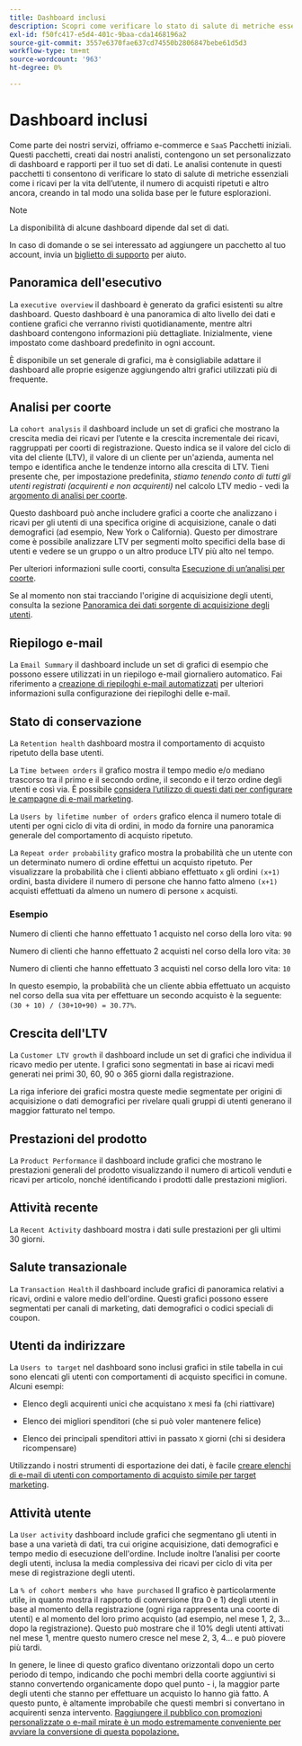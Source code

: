 ```yaml
---
title: Dashboard inclusi
description: Scopri come verificare lo stato di salute di metriche essenziali come i ricavi per la vita dell’utente, il numero di acquisti ripetuti e altro ancora, creando in tal modo una solida base per l’esplorazione futura.
exl-id: f50fc417-e5d4-401c-9baa-cda1468196a2
source-git-commit: 3557e6370fae637cd74550b2806847bebe61d5d3
workflow-type: tm+mt
source-wordcount: '963'
ht-degree: 0%

---
```


# Dashboard inclusi

Come parte dei nostri servizi, offriamo e-commerce e `SaaS` Pacchetti iniziali. Questi pacchetti, creati dai nostri analisti, contengono un set personalizzato di dashboard e rapporti per il tuo set di dati. Le analisi contenute in questi pacchetti ti consentono di verificare lo stato di salute di metriche essenziali come i ricavi per la vita dell’utente, il numero di acquisti ripetuti e altro ancora, creando in tal modo una solida base per le future esplorazioni.

>[!NOTE]
>
>La disponibilità di alcune dashboard dipende dal set di dati.

In caso di domande o se sei interessato ad aggiungere un pacchetto al tuo account, invia un [biglietto di supporto](../../guide-overview.md) per aiuto.

## Panoramica dell&#39;esecutivo

La `executive overview` il dashboard è generato da grafici esistenti su altre dashboard. Questo dashboard è una panoramica di alto livello dei dati e contiene grafici che verranno rivisti quotidianamente, mentre altri dashboard contengono informazioni più dettagliate. Inizialmente, viene impostato come dashboard predefinito in ogni account.

È disponibile un set generale di grafici, ma è consigliabile adattare il dashboard alle proprie esigenze aggiungendo altri grafici utilizzati più di frequente.

## Analisi per coorte

La `cohort analysis` il dashboard include un set di grafici che mostrano la crescita media dei ricavi per l’utente e la crescita incrementale dei ricavi, raggruppati per coorti di registrazione. Questo indica se il valore del ciclo di vita del cliente (LTV), il valore di un cliente per un&#39;azienda, aumenta nel tempo e identifica anche le tendenze intorno alla crescita di LTV. Tieni presente che, per impostazione predefinita, *stiamo tenendo conto di tutti gli utenti registrati (acquirenti e non acquirenti)* nel calcolo LTV medio - vedi la [argomento di analisi per coorte](../../data-analyst/dev-reports/cohort-rpt-bldr.md).

Questo dashboard può anche includere grafici a coorte che analizzano i ricavi per gli utenti di una specifica origine di acquisizione, canale o dati demografici (ad esempio, New York o California). Questo per dimostrare come è possibile analizzare LTV per segmenti molto specifici della base di utenti e vedere se un gruppo o un altro produce LTV più alto nel tempo.

Per ulteriori informazioni sulle coorti, consulta [Esecuzione di un’analisi per coorte](../../data-analyst/dev-reports/cohort-rpt-bldr.md).

Se al momento non stai tracciando l&#39;origine di acquisizione degli utenti, consulta la sezione [Panoramica dei dati sorgente di acquisizione degli utenti](../../data-analyst/analysis/google-track-user-acq.md).

## Riepilogo e-mail

La `Email Summary` il dashboard include un set di grafici di esempio che possono essere utilizzati in un riepilogo e-mail giornaliero automatico. Fai riferimento a [creazione di riepiloghi e-mail automatizzati](../../data-user/export-data/email-summaries.md) per ulteriori informazioni sulla configurazione dei riepiloghi delle e-mail.  

## Stato di conservazione

La `Retention health` dashboard mostra il comportamento di acquisto ripetuto della base utenti.

La `Time between orders` il grafico mostra il tempo medio e/o mediano trascorso tra il primo e il secondo ordine, il secondo e il terzo ordine degli utenti e così via. È possibile [considera l’utilizzo di questi dati per configurare le campagne di e-mail marketing](http://blog.rjmetrics.com/acting-on-marketing-data-in-your-rjmetrics-online-dashboard/).

La `Users by lifetime number of orders` grafico elenca il numero totale di utenti per ogni ciclo di vita di ordini, in modo da fornire una panoramica generale del comportamento di acquisto ripetuto.  

La `Repeat order probability` grafico mostra la probabilità che un utente con un determinato numero di ordine effettui un acquisto ripetuto. Per visualizzare la probabilità che i clienti abbiano effettuato `x` gli ordini `(x+1)` ordini, basta dividere il numero di persone che hanno fatto almeno `(x+1)` acquisti effettuati da almeno un numero di persone `x` acquisti.

### Esempio

Numero di clienti che hanno effettuato 1 acquisto nel corso della loro vita: `90`

Numero di clienti che hanno effettuato 2 acquisti nel corso della loro vita: `30`

Numero di clienti che hanno effettuato 3 acquisti nel corso della loro vita: `10`

In questo esempio, la probabilità che un cliente abbia effettuato un acquisto nel corso della sua vita per effettuare un secondo acquisto è la seguente: `(30 + 10) / (30+10+90) = 30.77%`.

## Crescita dell&#39;LTV

La `Customer LTV growth` il dashboard include un set di grafici che individua il ricavo medio per utente. I grafici sono segmentati in base ai ricavi medi generati nei primi 30, 60, 90 o 365 giorni dalla registrazione.  

La riga inferiore dei grafici mostra queste medie segmentate per origini di acquisizione o dati demografici per rivelare quali gruppi di utenti generano il maggior fatturato nel tempo.

## Prestazioni del prodotto

La `Product Performance` il dashboard include grafici che mostrano le prestazioni generali del prodotto visualizzando il numero di articoli venduti e ricavi per articolo, nonché identificando i prodotti dalle prestazioni migliori.

## Attività recente

La `Recent Activity` dashboard mostra i dati sulle prestazioni per gli ultimi 30 giorni.

## Salute transazionale

La `Transaction Health` il dashboard include grafici di panoramica relativi a ricavi, ordini e valore medio dell&#39;ordine. Questi grafici possono essere segmentati per canali di marketing, dati demografici o codici speciali di coupon.

## Utenti da indirizzare

La `Users to target` nel dashboard sono inclusi grafici in stile tabella in cui sono elencati gli utenti con comportamenti di acquisto specifici in comune. Alcuni esempi:

* Elenco degli acquirenti unici che acquistano `X` mesi fa (chi riattivare)

* Elenco dei migliori spenditori (che si può voler mantenere felice)

* Elenco dei principali spenditori attivi in passato `X` giorni (chi si desidera ricompensare)

Utilizzando i nostri strumenti di esportazione dei dati, è facile [creare elenchi di e-mail di utenti con comportamento di acquisto simile per target marketing](http://blog.rjmetrics.com/creating-contact-lists-for-top-customers/).

## Attività utente

La `User activity` dashboard include grafici che segmentano gli utenti in base a una varietà di dati, tra cui origine acquisizione, dati demografici e tempo medio di esecuzione dell&#39;ordine. Include inoltre l’analisi per coorte degli utenti, inclusa la media complessiva dei ricavi per ciclo di vita per mese di registrazione degli utenti.

La `% of cohort members who have purchased` Il grafico è particolarmente utile, in quanto mostra il rapporto di conversione (tra 0 e 1) degli utenti in base al momento della registrazione (ogni riga rappresenta una coorte di utenti) e al momento del loro primo acquisto (ad esempio, nel mese 1, 2, 3... dopo la registrazione). Questo può mostrare che il 10% degli utenti attivati nel mese 1, mentre questo numero cresce nel mese 2, 3, 4... e può piovere più tardi.

In genere, le linee di questo grafico diventano orizzontali dopo un certo periodo di tempo, indicando che pochi membri della coorte aggiuntivi si stanno convertendo organicamente dopo quel punto - i, la maggior parte degli utenti che stanno per effettuare un acquisto lo hanno già fatto. A questo punto, è altamente improbabile che questi membri si convertano in acquirenti senza intervento. [Raggiungere il pubblico con promozioni personalizzate o e-mail mirate è un modo estremamente conveniente per avviare la conversione di questa popolazione.](http://blog.rjmetrics.com/acting-on-marketing-data-in-your-rjmetrics-online-dashboard/)
